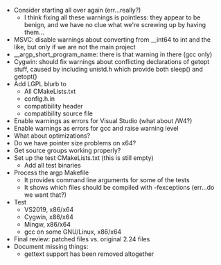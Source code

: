 * Consider starting all over again (err...really?)
  * I think fixing all these warnings is pointless: they appear to be benign,
    and we have no clue what we're screwing up by having them...
* MSVC: disable warnings about converting from __int64 to int and the like, but only if we are not the main project
* __argp_short_program_name: there is that warning in there (gcc only)
* Cygwin: should fix warnings about conflicting declarations of getopt stuff, caused by including unistd.h which provide both sleep() and getopt()
* Add LGPL blurb to
  * All CMakeLists.txt
  * config.h.in
  * compatibility header
  * compatibility source file
* Enable warnings as errors for Visual Studio (what about /W4?)
* Enable warnings as errors for gcc and raise warning level
* What about optimizations?
* Do we have pointer size problems on x64?
* Get source groups working properly?
* Set up the test CMakeLists.txt (this is still empty)
  * Add all test binaries
* Process the argp Makefile
  * It provides command line arguments for some of the tests
  * It shows which files should be compiled with -fexceptions (err...do we want that?)
* Test
  * VS2019, x86/x64
  * Cygwin, x86/x64
  * Mingw, x86/x64
  * gcc on some GNU/Linux, x86/x64
* Final review: patched files vs. original 2.24 files
* Document missing things:
  * gettext support has been removed altogether
